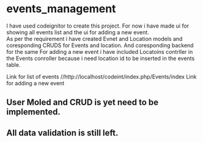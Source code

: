 # events_management
I have used codeignitor to create this project. 
For now i have made ui for showing all events list and the ui for adding a new event.  
    As per the requirement i have created Evnet and Location models and coresponding CRUDS for Events and location. And coresponding backend for the same
    For adding a new event i have included Locatoins contrller in the Events conroller because i need location id to be inserted in the events table.  

Link for list of events
//http://localhost/codeint/index.php/Events/index
Link for adding a new event

## User Moled and CRUD is yet need to be implemented.
## All data validation is still left.
